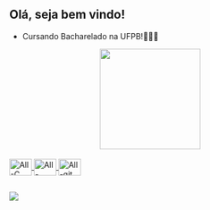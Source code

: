 ## Olá, seja bem vindo!

- Cursando Bacharelado na UFPB!👨🏽‍💻

<div align="center">
  <a href="https://github.com/joaovnsousa">
  <img height="180em" src="https://github-readme-stats.vercel.app/api/top-langs/?username=joaovnsousa&layout=compact&langs_count=7&theme=dracula"/>
</div>
  
<div style="display: inline_block"><br>
  <img align="center" alt="All-C" height="30" width="40" src="https://cdn.jsdelivr.net/gh/devicons/devicon/icons/c/c-original.svg">
  <img align="center" alt="All-Java" height="30" width="40" src="https://cdn.jsdelivr.net/gh/devicons/devicon/icons/java/java-original.svg">
  <img align="center" alt="All-git" height="30" width="40" src="https://cdn.jsdelivr.net/gh/devicons/devicon/icons/git/git-original.svg">
</div>
  
##
  
 <div> 
  <a href="https://www.instagram.com/joaovnsousa/" target="_blank"><img src="https://img.shields.io/badge/-Instagram-%23E4405F?style=for-the-badge&logo=instagram&logoColor=white" target="_blank"></a> 
</div>
